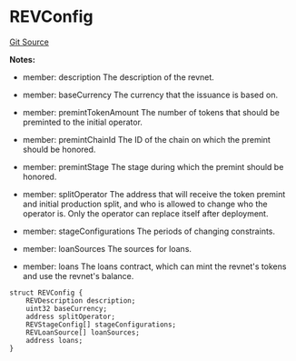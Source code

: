 # REVConfig
[Git Source](https://github.com/rev-net/revnet-core-v5/blob/364afaae78a8f60af2b98252dc96af1c2e4760d3/src/structs/REVConfig.sol)

**Notes:**
- member: description The description of the revnet.

- member: baseCurrency The currency that the issuance is based on.

- member: premintTokenAmount The number of tokens that should be preminted to the initial operator.

- member: premintChainId The ID of the chain on which the premint should be honored.

- member: premintStage The stage during which the premint should be honored.

- member: splitOperator The address that will receive the token premint and initial production split,
and who is allowed to change who the operator is. Only the operator can replace itself after deployment.

- member: stageConfigurations The periods of changing constraints.

- member: loanSources The sources for loans.

- member: loans The loans contract, which can mint the revnet's tokens and use the revnet's balance.


```solidity
struct REVConfig {
    REVDescription description;
    uint32 baseCurrency;
    address splitOperator;
    REVStageConfig[] stageConfigurations;
    REVLoanSource[] loanSources;
    address loans;
}
```

